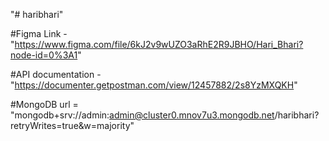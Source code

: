 "# haribhari" 

#Figma Link - "https://www.figma.com/file/6kJ2v9wUZO3aRhE2R9JBHO/Hari_Bhari?node-id=0%3A1"

#API documentation - "https://documenter.getpostman.com/view/12457882/2s8YzMXQKH"

#MongoDB url = "mongodb+srv://admin:admin@cluster0.mnov7u3.mongodb.net/haribhari?retryWrites=true&w=majority"
